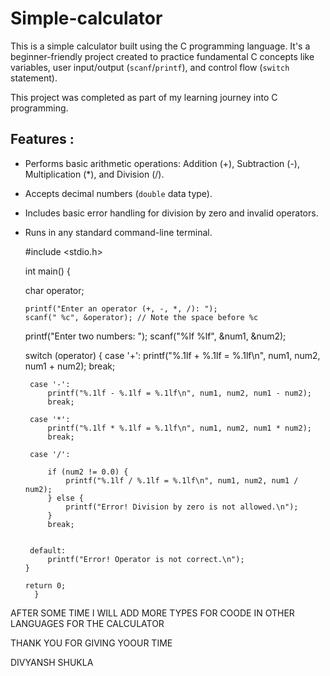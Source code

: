 # Simple-calculator

This is a simple calculator built using the C programming language. It's a beginner-friendly project created to practice fundamental C concepts like variables, user input/output (`scanf`/`printf`), and control flow (`switch` statement).

This project was completed as part of my learning journey into C programming.

## Features :

* Performs basic arithmetic operations: Addition (+), Subtraction (-), Multiplication (*), and Division (/).
* Accepts decimal numbers (`double` data type).
 * Includes basic error handling for division by zero and invalid operators.
 * Runs in any standard command-line terminal.
 


      #include <stdio.h>

      int main() {
    
      char operator;

       printf("Enter an operator (+, -, *, /): ");
       scanf(" %c", &operator); // Note the space before %c

    
      printf("Enter two numbers: ");
      scanf("%lf %lf", &num1, &num2);

 
      switch (operator) {
        case '+':
            printf("%.1lf + %.1lf = %.1lf\n", num1, num2, num1 + num2);
            break;
        
        case '-':
            printf("%.1lf - %.1lf = %.1lf\n", num1, num2, num1 - num2);
            break;
        
        case '*':
            printf("%.1lf * %.1lf = %.1lf\n", num1, num2, num1 * num2);
            break;
        
        case '/':
           
            if (num2 != 0.0) {
                printf("%.1lf / %.1lf = %.1lf\n", num1, num2, num1 / num2);
            } else {
                printf("Error! Division by zero is not allowed.\n");
            }
            break;

      
        default:
            printf("Error! Operator is not correct.\n");
       }

       return 0;
         }


  AFTER SOME TIME I WILL ADD MORE TYPES FOR COODE IN OTHER LANGUAGES FOR THE CALCULATOR

 THANK YOU FOR GIVING YOOUR TIME

 DIVYANSH SHUKLA
